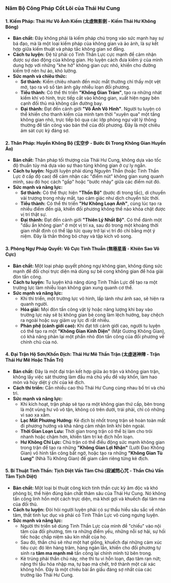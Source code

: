 ### **Năm Bộ Công Pháp Cốt Lõi của Thái Hư Cung**

#### **1. Kiếm Pháp: Thái Hư Vô Ảnh Kiếm (太虛無影劍 - Kiếm Thái Hư Không Bóng)**

* **Bản chất:** Đây không phải là kiếm pháp chú trọng vào sức mạnh hay sự bá đạo, mà là một loại kiếm pháp của không gian và ảo ảnh, là sự kết hợp giữa kiếm thuật và pháp tắc không gian sơ đẳng.
* **Cách tu luyện:** Đệ tử phải có Tinh Thần Lực cực mạnh để cảm nhận được sự dao động của không gian. Họ luyện cách đưa kiếm ý của mình dung hợp với những "khe hở" không gian cực nhỏ, khiến cho đường kiếm trở nên hư ảo, khó lường.
* **Sức mạnh và chiêu thức:**
    * **Sơ thành:** Kiếm chiêu nhanh đến mức mắt thường chỉ thấy một vệt mờ, tạo ra vô số tàn ảnh gây nhiễu loạn đối phương.
    * **Tiểu thành:** Có thể thi triển **"Không Gian Trảm"**, tạo ra những nhát kiếm khí vô hình, trực tiếp cắt vào không gian, xuất hiện ngay bên cạnh đối thủ mà không cần đường bay.
    * **Đại thành:** Đạt đến cảnh giới **"Vô Ảnh Vô Hình"**. Người tu luyện có thể khiến cho thanh kiếm của mình tạm thời "xuyên qua" một tầng không gian nhỏ, trực tiếp bỏ qua các lớp phòng ngự vật lý thông thường để tấn công vào bản thể của đối phương. Đây là một chiêu ám sát cực kỳ đáng sợ.

#### **2. Thân Pháp: Huyền Không Bộ (玄空步 - Bước Đi Trong Không Gian Huyền Ảo)**

* **Bản chất:** Thân pháp tối thượng của Thái Hư Cung, không dựa vào tốc độ thuần túy mà dựa vào sự thao túng không gian ở cự ly ngắn.
* **Cách tu luyện:** Người luyện phải dùng Nguyên Thần (hoặc Tinh Thần Lực ở cấp độ cao) để cảm nhận các "điểm nút" không gian xung quanh mình, sau đó học cách "gấp" hoặc "bước nhảy" giữa các điểm nút đó.
* **Sức mạnh và năng lực:**
    * **Sơ thành:** Có thể thực hiện **"Thốn Bộ"** (bước đi trong tấc), di chuyển vài trượng trong nháy mắt, tạo cảm giác như dịch chuyển tức thời.
    * **Tiểu thành:** Có thể thi triển **"Hư Không Loạn Ảnh"**, cùng lúc tạo ra nhiều điểm đến giả, khiến đối phương không thể nào khóa chặt được vị trí thật sự.
    * **Đại thành:** Đạt đến cảnh giới **"Thiên Lý Nhất Bộ"**. Có thể đánh một "dấu ấn không gian" ở một vị trí xa, sau đó trong một khoảng thời gian nhất định có thể lập tức quay trở lại vị trí đó chỉ bằng một ý niệm. Đây là thần thông bỏ chạy và tập kích vô song.

#### **3. Phòng Ngự Pháp Quyết: Vô Cực Tinh Thuẫn (無極星盾 - Khiên Sao Vô Cực)**

* **Bản chất:** Một loại pháp quyết phòng ngự không gian, không dùng sức mạnh để đối chọi trực diện mà dùng sự bẻ cong không gian để hóa giải đòn tấn công.
* **Cách tu luyện:** Tu luyện khả năng dùng Tinh Thần Lực để tạo ra một trường lực làm nhiễu loạn không gian xung quanh cơ thể.
* **Sức mạnh và năng lực:**
    * Khi thi triển, một trường lực vô hình, lấp lánh như ánh sao, sẽ hiện ra quanh người.
    * **Hóa giải:** Mọi đòn tấn công vật lý hoặc năng lượng khi bay vào trường lực này sẽ bị không gian bẻ cong làm lệch hướng, bay chệch ra ngoài hoặc suy giảm uy lực đi rất nhiều.
    * **Phản phệ (cảnh giới cao):** Khi đạt tới cảnh giới cao, người tu luyện có thể tạo ra một **"Không Gian Kính Diện"** (Mặt Gương Không Gian), có khả năng phản lại một phần nhỏ đòn tấn công của đối phương về chính chủ của nó.

#### **4. Đại Trận Hộ Sơn/Khốn Địch: Thái Hư Mê Thần Trận (太虛迷神陣 - Trận Thái Hư Mê Hoặc Thần Trí)**

* **Bản chất:** Đây là một đại trận kết hợp giữa ảo trận và không gian trận, không lấy việc sát thương làm đầu mà chủ yếu để vây khốn, làm hao mòn và hủy diệt ý chí của kẻ địch.
* **Cách thi triển:** Cần nhiều cao thủ Thái Hư Cung cùng nhau bố trí và chủ trì.
* **Sức mạnh và năng lực:**
    * Khi kích hoạt, trận pháp sẽ tạo ra một không gian thứ cấp, bên trong là một vùng hư vô vô tận, không có trên dưới, trái phải, chỉ có những vì sao xa xăm.
    * **Lạc Mất Phương Hướng:** Kẻ địch bị nhốt trong trận sẽ hoàn toàn mất đi phương hướng và khả năng cảm nhận linh khí bên ngoài.
    * **Thời Gian Loạn Lưu:** Thời gian trong trận có thể bị làm cho trôi nhanh hoặc chậm hơn, khiến tâm trí kẻ địch hỗn loạn.
    * **Hư Không Chi Lực:** Chủ trận có thể điều động sức mạnh không gian trong trận để tạo ra những **"Không Gian Lợi Nhận"** (Lưỡi Đao Không Gian) vô hình tấn công bất ngờ, hoặc tạo ra những **"Không Gian Tù Lung"** (Nhà Tù Không Gian) để giam cầm riêng từng kẻ địch.

#### **5. Bí Thuật Tinh Thần: Tịch Diệt Vấn Tâm Chú (寂滅問心咒 - Thần Chú Vấn Tâm Tịch Diệt)**

* **Bản chất:** Một loại bí thuật công kích tinh thần cực kỳ âm độc và khó phòng bị, thể hiện đúng bản chất thâm sâu của Thái Hư Cung. Nó không tấn công linh hồn một cách trực diện, mà khơi gợi và khuếch đại tâm ma của đối thủ.
* **Cách tu luyện:** Đòi hỏi người luyện phải có sự thấu hiểu sâu sắc về nhân tâm, thất tình lục dục và phải có Tinh Thần Lực vô cùng ngưng luyện.
* **Sức mạnh và năng lực:**
    * Người thi triển sẽ dùng Tinh Thần Lực của mình để "chiếu" vào nội tâm của đối phương, tìm ra những điểm yếu, những nỗi sợ hãi, sự hối tiếc hoặc chấp niệm sâu kín nhất của họ.
    * Sau đó, thần chú sẽ như một hạt giống, khuếch đại những cảm xúc tiêu cực đó lên hàng trăm, hàng ngàn lần, khiến cho đối phương tự sinh ra **tâm ma mạnh mẽ** tấn công lại chính mình từ bên trong.
    * Kẻ trúng phải thần chú này, nhẹ thì tu vi hỗn loạn, đạo tâm rạn nứt; nặng thì tẩu hỏa nhập ma, tự bạo mà chết, trở thành một cái xác không hồn. Đây là một chiêu bài ẩn giấu đáng sợ nhất của các trưởng lão Thái Hư Cung.
